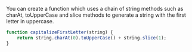 
  You can create a function which uses a chain of string methods such as charAt, toUpperCase and slice methods to generate a string with the first letter in uppercase.

  ```javascript
  function capitalizeFirstLetter(string) {
      return string.charAt(0).toUpperCase() + string.slice(1);
  }
  ```
